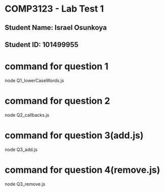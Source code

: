 # COMP3123 - Lab Test 1

## Student Name: Israel Osunkoya
## Student ID: 101499955

# command for question 1
node Q1_lowerCaseWords.js

# command for question 2
node Q2_callbacks.js

# command for question 3(add.js)
node Q3_add.js

# command for question 4(remove.js)
node Q3_remove.js
